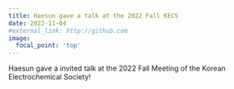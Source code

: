 ```yaml
---
title: Haesun gave a talk at the 2022 Fall KECS
date: 2022-11-04
#external_link: http://github.com
image:
  focal_point: 'top'
---
```


Haesun gave a invited talk at the 2022 Fall Meeting of the Korean Electrochemical Society!
<!--more-->
